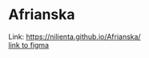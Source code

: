 # Afrianska
Link: https://nilienta.github.io/Afrianska/
<br>
<a href="https://www.figma.com/file/8MRflu28KdivJ1rWFYD3tA/HTML-CSS-course-2022?node-id=0%3A1539">link to figma</a>
